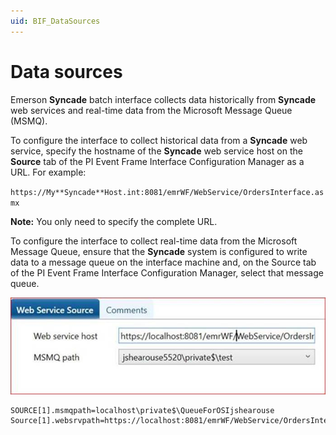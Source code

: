 ```yaml
---
uid: BIF_DataSources
---
```


# Data sources

<!-- Customized for DeltaV -->

Emerson **Syncade** batch interface collects data historically from **Syncade** web services and real-time data from the Microsoft Message Queue (MSMQ).

To configure the interface to collect historical data from a **Syncade** web service, specify the hostname of the **Syncade** web service host on the **Source** tab of the PI Event Frame Interface Configuration Manager as a URL. For example:

`https://My**Syncade**Host.int:8081/emrWF/WebService/OrdersInterface.asmx`
    
**Note:** You only need to specify the complete URL.

To configure the interface to collect real-time data from the Microsoft Message Queue, ensure that the **Syncade** system is configured to write data to a message queue on the interface machine and, on the Source tab of the PI Event Frame Interface Configuration Manager, select that message queue.

![web service source](../images/web-service-source.png)

```text
SOURCE[1].msmqpath=localhost\private$\QueueForOSIjshearouse Source[1].websrvpath=https://localhost:8081/emrWF/WebService/OrdersInterface.asmx
```
